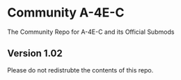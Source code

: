 # Community A-4E-C
The Community Repo for A-4E-C and its Official Submods
## Version 1.02

Please do not redistrubte the contents of this repo.
